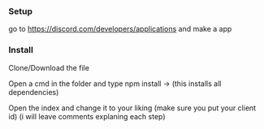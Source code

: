 ### Setup

go to https://discord.com/developers/applications and make a app


### Install

Clone/Download the file

Open a cmd in the folder and type npm install -> (this installs all dependencies)

Open the index and change it to your liking (make sure you put your client id) (i will leave comments explaning each step)
